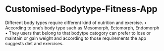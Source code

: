 # Customised-Bodytype-Fitness-App
Different body types require different kind of nutrition and exercise.
• According to one’s body type such as Mesomorph, Ectomorph, Endomorph
• They users that belong to that bodytpe catogory can prefer to lose or maintain or gain weight and according to those requirements the app suggests diet and exercises.
